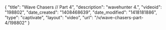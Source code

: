 {
    "title": "Wave Chasers \/\/ Part 4",
    "description": "wavehunter 4.",
    "videoid": "198802",
    "date_created": "1408468639",
    "date_modified": "1418181886",
    "type": "captivate",
    "layout": "video",
    "url": "\/v\/wave-chasers-part-4\/198802"
}